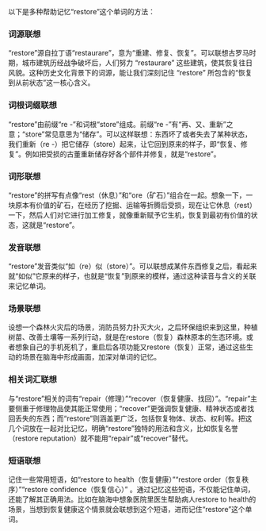 以下是多种帮助记忆“restore”这个单词的方法：

### 词源联想
“restore”源自拉丁语“restaurare”，意为“重建、修复、恢复”。可以联想古罗马时期，城市建筑历经战争破坏后，人们努力 “restaurare” 这些建筑，使其恢复往日风貌。这种历史文化背景下的词源，能让我们深刻记住 “restore” 所包含的“恢复到从前状态”这一核心含义。

### 词根词缀联想
“restore”由前缀“re -”和词根“store”组成。前缀“re -”有“再、又、重新”之意；“store”常见意思为“储存”。可以这样联想：东西坏了或者失去了某种状态，我们重新（re -）把它储存（store）起来，让它回到原来的样子，即“恢复、修复”。例如把受损的古董重新储存好各个部件并修复，就是“restore”。

### 词形联想
“restore”的拼写有点像“rest（休息）”和“ore（矿石）”组合在一起。想象一下，一块原本有价值的矿石，在经历了挖掘、运输等折腾后受损，现在让它休息（rest）一下，然后人们对它进行加工修复，就像重新赋予它生机，恢复到最初有价值的状态，这就是“restore”。

### 发音联想
“restore”发音类似“如（re）似（store）”。可以联想成某件东西修复之后，看起来就“如似”它原来的样子，也就是“恢复”到原来的模样，通过这种读音与含义的关联来记忆单词。

### 场景联想
设想一个森林火灾后的场景，消防员努力扑灭大火，之后环保组织来到这里，种植树苗、改善土壤等一系列行动，就是在restore（恢复）森林原本的生态环境。或者想象自己的手机死机了，重启后各项功能又restore（恢复）正常，通过这些生动的场景在脑海中形成画面，加深对单词的记忆。

### 相关词汇联想
与“restore”相关的词有“repair（修理）”“recover（恢复健康、找回）”。“repair”主要侧重于修理物品使其能正常使用；“recover”更强调恢复健康、精神状态或者找回丢失的东西；而“restore”则涵盖更广泛，包括恢复物体、状态、权利等。把这几个词放在一起对比记忆，明确“restore”独特的用法和含义，比如恢复名誉（restore reputation）就不能用“repair”或“recover”替代。

### 短语联想
记住一些常用短语，如“restore to health（恢复健康）”“restore order（恢复秩序）”“restore confidence（恢复信心）” 。通过记忆这些短语，不仅能记住单词，还能了解其正确用法。比如在脑海中想象医院里医生帮助病人restore to health的场景，当想到恢复健康这个情景就会联想到这个短语，进而记住“restore”这个单词。 